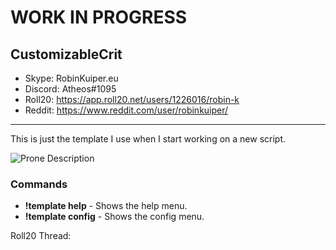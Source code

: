 # WORK IN PROGRESS

## CustomizableCrit

* Skype: RobinKuiper.eu
* Discord: Atheos#1095
* Roll20: https://app.roll20.net/users/1226016/robin-k
* Reddit: https://www.reddit.com/user/robinkuiper/

---

This is just the template I use when I start working on a new script.

![Prone Description](https://i.imgur.com/UpBHjVh.png "Prone Description")

### Commands

* **!template help** - Shows the help menu.
* **!template config** - Shows the config menu.

Roll20 Thread: 